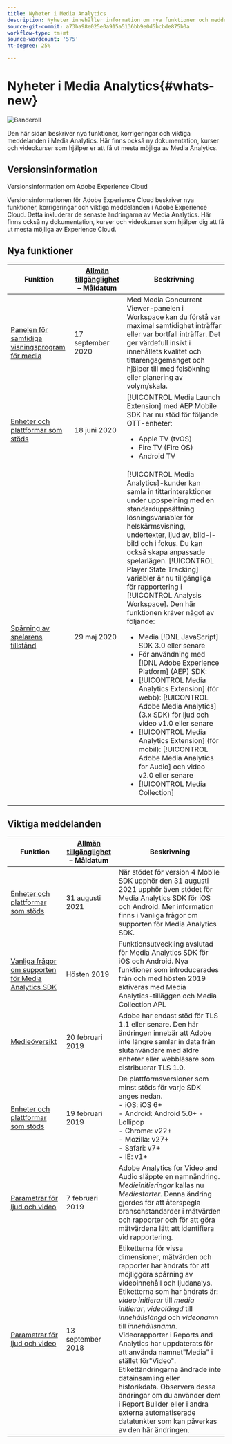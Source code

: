 ```yaml
---
title: Nyheter i Media Analytics
description: Nyheter innehåller information om nya funktioner och meddelanden.
source-git-commit: a73ba98e025e0a915a5136bb9e0d5bcbde875b0a
workflow-type: tm+mt
source-wordcount: '575'
ht-degree: 25%

---
```



# Nyheter i Media Analytics{#whats-new}

![Banderoll](assets/media_analytics_banner.png)


Den här sidan beskriver nya funktioner, korrigeringar och viktiga meddelanden i Media Analytics. Här finns också ny dokumentation, kurser och videokurser som hjälper er att få ut mesta möjliga av Media Analytics.


## Versionsinformation

Versionsinformation om Adobe Experience Cloud

Versionsinformationen för Adobe Experience Cloud beskriver nya funktioner, korrigeringar och viktiga meddelanden i Adobe Experience Cloud. Detta inkluderar de senaste ändringarna av Media Analytics. Här finns också ny dokumentation, kurser och videokurser som hjälper dig att få ut mesta möjliga av Experience Cloud.

## Nya funktioner

| Funktion | [Allmän tillgänglighet](https://experienceleague.adobe.com/docs/analytics/landing/an-releases.html) – Måldatum | Beskrivning |
| ----------- | ---------- | ---------- |
| [Panelen för samtidiga visningsprogram för media](media-reports/media-workspace-panels/media-concurrent-viewers.md) | 17 september 2020 | Med Media Concurrent Viewer-panelen i Workspace kan du förstå var maximal samtidighet inträffar eller var bortfall inträffar. Det ger värdefull insikt i innehållets kvalitet och tittarengagemanget och hjälper till med felsökning eller planering av volym/skala. |
| [Enheter och plattformar som stöds](../getting-started/supported-devices.md) | 18 juni 2020 | [!UICONTROL Media Launch Extension] med AEP Mobile SDK har nu stöd för följande OTT-enheter:<ul><li>Apple TV (tvOS)</li><li>Fire TV (Fire OS)</li><li>Android TV</li></ul> |
| [Spårning av spelarens tillstånd](https://experienceleague.adobe.com/docs/media-analytics/using/player-state-tracking/player-state-overview.html) | 29 maj 2020 | [!UICONTROL Media Analytics]-kunder kan samla in tittarinteraktioner under uppspelning med en standarduppsättning lösningsvariabler för helskärmsvisning, undertexter, ljud av, bild-i-bild och i fokus. Du kan också skapa anpassade spelarlägen. [!UICONTROL Player State Tracking] variabler är nu tillgängliga för rapportering i [!UICONTROL Analysis Workspace]. Den här funktionen kräver något av följande: <ul><li>Media [!DNL JavaScript] SDK 3.0 eller senare</li><li>För användning med [!DNL Adobe Experience Platform] (AEP) SDK:</li><li>[!UICONTROL Media Analytics Extension] (för webb): [!UICONTROL Adobe Media Analytics] (3.x SDK) för ljud och video v1.0 eller senare</li><li>[!UICONTROL Media Analytics Extension] (för mobil): [!UICONTROL Adobe Media Analytics for Audio] och video v2.0 eller senare</li><li>[!UICONTROL Media Collection]</li></ul> |


## Viktiga meddelanden

| Funktion | [Allmän tillgänglighet](https://experienceleague.adobe.com/docs/analytics/landing/an-releases.html) – Måldatum | Beskrivning |
| ----------- | ---------- | ---------- |
| [Enheter och plattformar som stöds](../getting-started/supported-devices.md) | 31 augusti 2021 | När stödet för version 4 Mobile SDK upphör den 31 augusti 2021 upphör även stödet för Media Analytics SDK för iOS och Android. Mer information finns i Vanliga frågor om supporten för Media Analytics SDK. |
| [Vanliga frågor om supporten för Media Analytics SDK](sdk-implement/end-of-support-faqs.md) | Hösten 2019 | Funktionsutveckling avslutad för Media Analytics SDK för iOS och Android.  Nya funktioner som introducerades från och med hösten 2019 aktiveras med Media Analytics-tilläggen och Media Collection API. |
| [Medieöversikt](media-overview.md) | 20 februari 2019 | Adobe har endast stöd för TLS 1.1 eller senare. Den här ändringen innebär att Adobe inte längre samlar in data från slutanvändare med äldre enheter eller webbläsare som distribuerar TLS 1.0. |
| [Enheter och plattformar som stöds](../getting-started/supported-devices.md) | 19 februari 2019 | De plattformsversioner som minst stöds för varje SDK anges nedan. <br>- iOS: iOS 6+ <br>- Android: Android 5.0+ - Lollipop <br>- Chrome: v22+<br>- Mozilla: v27+<br>- Safari: v7+<br>- IE: v1+ |
| [Parametrar för ljud och video](metrics-and-metadata/audio-video-parameters.md) | 7 februari 2019 | Adobe Analytics for Video and Audio släppte en namnändring. <i>Medieinitieringar</i> kallas nu <i>Mediestarter</i>. Denna ändring gjordes för att återspegla branschstandarder i mätvärden och rapporter och för att göra mätvärdena lätt att identifiera vid rapportering. |
| [Parametrar för ljud och video](metrics-and-metadata/audio-video-parameters.md) | 13 september 2018 | Etiketterna för vissa dimensioner, mätvärden och rapporter har ändrats för att möjliggöra spårning av videoinnehåll och ljudanalys. Etiketterna som har ändrats är: *video initierar* till *media initierar*, *videolängd* till *innehållslängd* och *videonamn* till *innehållsnamn*. Videorapporter i Reports and Analytics har uppdaterats för att använda namnet&quot;Media&quot; i stället för&quot;Video&quot;. Etikettändringarna ändrade inte datainsamling eller historikdata. Observera dessa ändringar om du använder dem i Report Builder eller i andra externa automatiserade datatunkter som kan påverkas av den här ändringen. |




<!-- | title | date | description | -->
